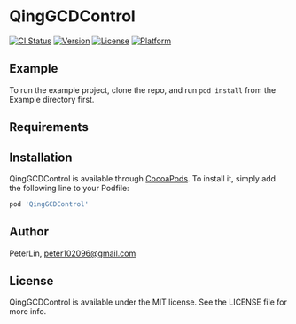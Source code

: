 # QingGCDControl

[![CI Status](https://img.shields.io/travis/PeterLin/QingGCDControl.svg?style=flat)](https://travis-ci.org/PeterLin/QingGCDControl)
[![Version](https://img.shields.io/cocoapods/v/QingGCDControl.svg?style=flat)](https://cocoapods.org/pods/QingGCDControl)
[![License](https://img.shields.io/cocoapods/l/QingGCDControl.svg?style=flat)](https://cocoapods.org/pods/QingGCDControl)
[![Platform](https://img.shields.io/cocoapods/p/QingGCDControl.svg?style=flat)](https://cocoapods.org/pods/QingGCDControl)

## Example

To run the example project, clone the repo, and run `pod install` from the Example directory first.

## Requirements

## Installation

QingGCDControl is available through [CocoaPods](https://cocoapods.org). To install
it, simply add the following line to your Podfile:

```ruby
pod 'QingGCDControl'
```

## Author

PeterLin, peter102096@gmail.com

## License

QingGCDControl is available under the MIT license. See the LICENSE file for more info.

